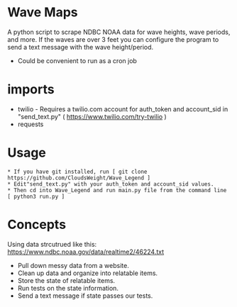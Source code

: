# Wave Maps
A python script to scrape NDBC NOAA data for wave heights, wave periods, and more.  If the waves are over 3 feet you can configure the program to send a text message with the wave height/period.  

* Could be convenient to run as a cron job 

# imports
* twilio - Requires a twilio.com account for auth_token and account_sid in "send_text.py" ( https://www.twilio.com/try-twilio )
* requests

# Usage
    * If you have git installed, run [ git clone https://github.com/CloudsWeight/Wave_Legend ]
    * Edit"send_text.py" with your auth_token and account_sid values.
    * Then cd into Wave_Legend and run main.py file from the command line [ python3 run.py ]

# Concepts
Using data strcutrued like this: https://www.ndbc.noaa.gov/data/realtime2/46224.txt
* Pull down messy data from a website.  
* Clean up data and organize into relatable items.  
* Store the state of relatable items. 
* Run tests on the state information.
* Send a text message if state passes our tests.  

